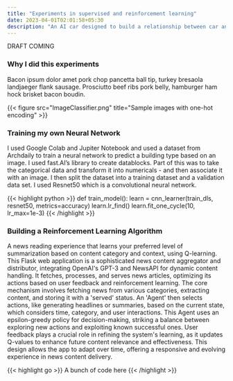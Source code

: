 ```yaml
---
title: "Experiments in supervised and reinforcement learning"
date: 2023-04-01T02:01:58+05:30
description: "An AI car designed to build a relationship between car and driver"
---
```


DRAFT COMING

### Why I did this experiments
Bacon ipsum dolor amet pork chop pancetta ball tip, turkey bresaola landjaeger flank sausage. Prosciutto beef ribs pork belly, hamburger ham hock brisket bacon boudin.

{{< figure src="ImageClassifier.png" title="Sample images with one-hot encoding" >}}

### Training my own Neural Network 
I used Google Colab and Jupiter Notebook and used a dataset from Archdaily to train a neural network to predict a building type based on an image. 
I used fast.AI’s library to create datablocks. 
Part of this was to take the categorical data and transform it into numericals - and then associate it with an image. 
I then split the dataset into a training dataset and a validation data set. 
I used Resnet50 which is a convolutional neural network.

{{< highlight python >}}
def train_model():
learn = cnn_learner(train_dls, resnet50, metrics=accuracy)
learn.lr_find()
learn.fit_one_cycle(10, lr_max=1e-3)
{{< /highlight >}}


### Building a Reinforcement Learning Algorithm 
A news reading experience that learns your preferred level of summarization based on content category and context, using Q-learning. 
This Flask web application is a sophisticated news content aggregator and distributor, integrating OpenAI's GPT-3 and NewsAPI for dynamic content handling. It fetches, processes, and serves news articles, optimizing its actions based on user feedback and reinforcement learning. The core mechanism involves fetching news from various categories, extracting content, and storing it with a 'served' status. An 'Agent' then selects actions, like generating headlines or summaries, based on the current state, which considers time, category, and user interactions. This Agent uses an epsilon-greedy policy for decision-making, striking a balance between exploring new actions and exploiting known successful ones. User feedback plays a crucial role in refining the system's learning, as it updates Q-values to enhance future content relevance and effectiveness. This design allows the app to adapt over time, offering a responsive and evolving experience in news content delivery.

{{< highlight go >}} A bunch of code here {{< /highlight >}}
